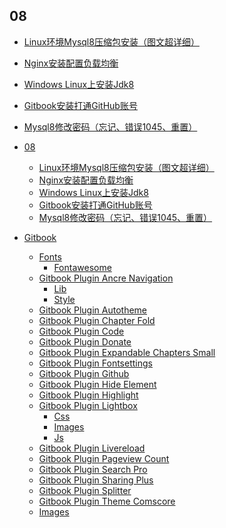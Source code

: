 
## 08


- [Linux环境Mysql8压缩包安装（图文超详细）](2020-08/Linux环境mysql8压缩包安装（图文超详细）.md)
- [Nginx安装配置负载均衡](2020-08/Nginx安装配置负载均衡.md)
- [Windows Linux上安装Jdk8](2020-08/Windows_Linux上安装jdk8.md)
- [Gitbook安装打通GitHub账号](2020-08/gitbook安装打通GitHub账号.md)
- [Mysql8修改密码（忘记、错误1045、重置）](2020-08/mysql8修改密码（忘记、错误1045、重置）.md)
- [08]()

    - [Linux环境Mysql8压缩包安装（图文超详细）](_book/2020-08/Linux环境mysql8压缩包安装（图文超详细）.md)
    - [Nginx安装配置负载均衡](_book/2020-08/Nginx安装配置负载均衡.md)
    - [Windows Linux上安装Jdk8](_book/2020-08/Windows_Linux上安装jdk8.md)
    - [Gitbook安装打通GitHub账号](_book/2020-08/gitbook安装打通GitHub账号.md)
    - [Mysql8修改密码（忘记、错误1045、重置）](_book/2020-08/mysql8修改密码（忘记、错误1045、重置）.md)
- [Gitbook]()
    - [Fonts]()
        - [Fontawesome]()
    - [Gitbook Plugin Ancre Navigation]()
        - [Lib]()
        - [Style]()
    - [Gitbook Plugin Autotheme]()
    - [Gitbook Plugin Chapter Fold]()
    - [Gitbook Plugin Code]()
    - [Gitbook Plugin Donate]()
    - [Gitbook Plugin Expandable Chapters Small]()
    - [Gitbook Plugin Fontsettings]()
    - [Gitbook Plugin Github]()
    - [Gitbook Plugin Hide Element]()
    - [Gitbook Plugin Highlight]()
    - [Gitbook Plugin Lightbox]()
        - [Css]()
        - [Images]()
        - [Js]()
    - [Gitbook Plugin Livereload]()
    - [Gitbook Plugin Pageview Count]()
    - [Gitbook Plugin Search Pro]()
    - [Gitbook Plugin Sharing Plus]()
    - [Gitbook Plugin Splitter]()
    - [Gitbook Plugin Theme Comscore]()
    - [Images]()